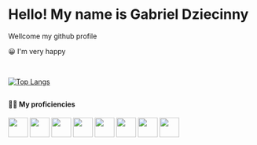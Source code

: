 # Hello! My name is Gabriel Dziecinny

Wellcome my github profile 
<p>😀 I'm very happy</p>
<br>
<div href='https://github.com/GabrielDz27' style="flex-direction: row-reverse">

  [![Top Langs](https://github-readme-stats.vercel.app/api/top-langs/?username=GabrielDz27\&layout=donut-vertical)](https://github.com/GabrielDz27/github-readme-stats)

</div>

##


#### 🧑‍💼 My proficiencies
<div style="display: inline_block">
  <img  width=40 src="https://cdn.jsdelivr.net/gh/devicons/devicon@latest/icons/vscode/vscode-original.svg" />
  <img width=40 src="https://cdn.jsdelivr.net/gh/devicons/devicon@latest/icons/angularjs/angularjs-original.svg" />     
  <img width=40 src="https://cdn.jsdelivr.net/gh/devicons/devicon@latest/icons/javascript/javascript-plain.svg" />
  <img width=40 src="https://cdn.jsdelivr.net/gh/devicons/devicon@latest/icons/typescript/typescript-plain.svg" />      
  <img width=40 src="https://cdn.jsdelivr.net/gh/devicons/devicon@latest/icons/java/java-plain.svg" />
  <img width=40 src="https://cdn.jsdelivr.net/gh/devicons/devicon@latest/icons/microsoftsqlserver/microsoftsqlserver-line-wordmark.svg" />
  <img width=40 src="https://cdn.jsdelivr.net/gh/devicons/devicon@latest/icons/firebase/firebase-original.svg" />
  <img width=40 src="https://cdn.jsdelivr.net/gh/devicons/devicon@latest/icons/oracle/oracle-original.svg" />        
</div>

